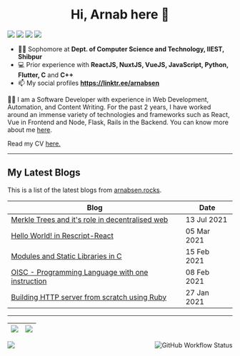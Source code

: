 
<h1 align="center">Hi, Arnab here 👋</h1>

<p align="center" style="display: inline">
<a href="https://arnabsen.rocks/"><img src="https://img.shields.io/badge/BLOG-arnabsen.rocks-lightgrey/?style=for-the-badge&color=fedcba"></a>
<img src="https://img.shields.io/github/followers/arnabsen1729?style=for-the-badge">
<img src="https://img.shields.io/github/stars/arnabsen1729?style=for-the-badge">
<a href="https://www.linkedin.com/in/arnab-sen-b6950a194/"><img src="https://img.shields.io/badge/-Arnab-blue?style=for-the-badge&logo=Linkedin&logoColor=white&link=https://www.linkedin.com/in/arnab-sen-b6950a194/)](https://www.linkedin.com/in/arnab-sen-b6950a194/"></a>
</p>


- 👨‍🎓 Sophomore at **Dept. of Computer Science and Technology, IIEST, Shibpur**
- 💻 Prior experience with **ReactJS, NuxtJS, VueJS, JavaScript, Python, Flutter, C** and **C++**
- 📫 My social profiles **https://linktr.ee/arnabsen**

👨‍💻 I am a Software Developer with experience in Web Development, Automation, and Content Writing. For the past 2 years, I have worked around an immense variety of technologies and frameworks such as React, Vue in Frontend and Node, Flask, Rails in the Backend.
You can know more about me [here](https://arnabsen.rocks/about).

Read my CV <a href="https://arnabsen.rocks/resume.pdf">here.</a>

<hr>

## My Latest Blogs

This is a list of the latest blogs from [arnabsen.rocks](https://arnabsen.rocks).

| Blog | Date |
| --- | --- |
| [Merkle Trees and it's role in decentralised web](https://arnabsen.rocks/posts/merkle_trees/) | 13 Jul 2021 |
| [Hello World! in Rescript-React](https://arnabsen.rocks/posts/rescript-react-hello-world/) | 05 Mar 2021 |
| [Modules and Static Libraries in C](https://arnabsen.rocks/posts/modules_libraries_c/) | 15 Feb 2021 |
| [OISC - Programming Language with one instruction](https://arnabsen.rocks/posts/oisc/) | 08 Feb 2021 |
| [Building HTTP server from scratch using Ruby](https://arnabsen.rocks/posts/building_server_from_scratch/) | 27 Jan 2021 |

<hr>

|<img src="https://github-readme-stats.vercel.app/api?username=arnabsen1729&show_icons=true&theme=radical&text_color=fff&title_color=F58B02&icon_color=F58B02"/>|<img src="https://github-readme-streak-stats.herokuapp.com/?user=arnabsen1729&theme=dark&hide_border=true"/>|
|---|---|
<img src="https://activity-graph.herokuapp.com/graph?username=arnabsen1729&theme=github" />

<img alt="GitHub Workflow Status" src="https://img.shields.io/github/workflow/status/arnabsen1729/arnabsen1729/Build%20README?style=for-the-badge" align="right">
